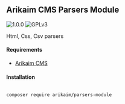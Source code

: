 ## Arikaim CMS Parsers Module
![1.0.0](https://img.shields.io/github/release/arikaim/parsers-module.svg)
![GPLv3](https://img.shields.io/badge/License-GPLv3-blue.svg)

Html, Css, Csv parsers

#### Requirements  
  * [Arikaim CMS](https://github.com/arikaim/arikaim)


#### Installation

```sh

composer require arikaim/parsers-module

```
